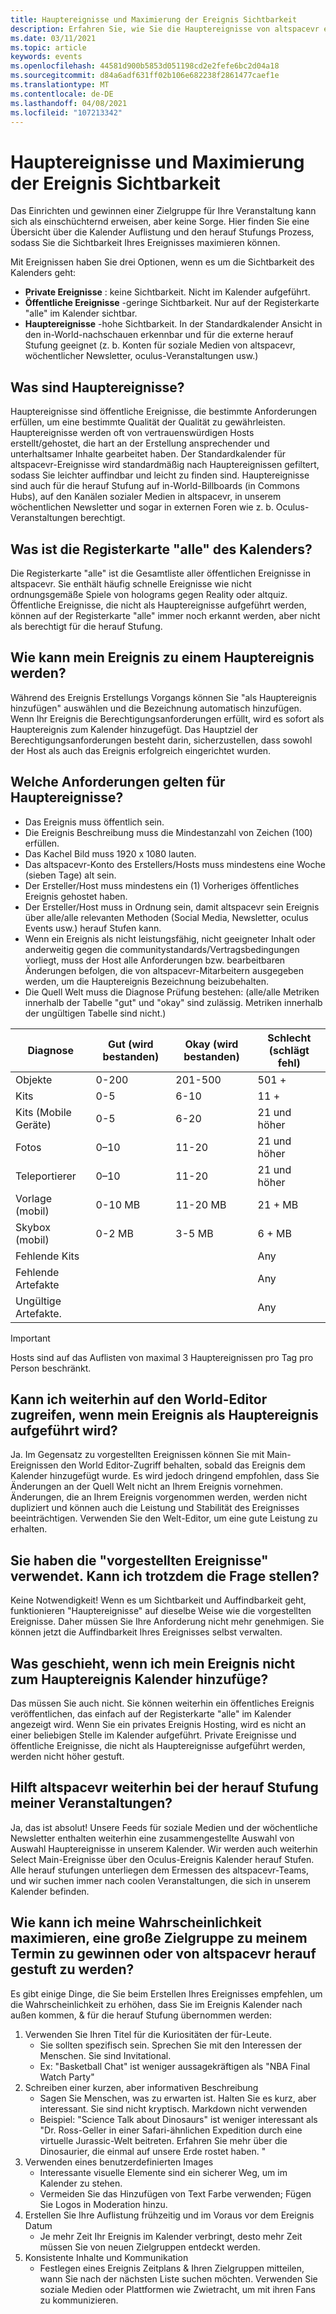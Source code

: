 ```yaml
---
title: Hauptereignisse und Maximierung der Ereignis Sichtbarkeit
description: Erfahren Sie, wie Sie die Hauptereignisse von altspacevr erstellen und konfigurieren und gleichzeitig ihre Sichtbarkeit maximieren.
ms.date: 03/11/2021
ms.topic: article
keywords: events
ms.openlocfilehash: 44581d900b5853d051198cd2e2fefe6bc2d04a18
ms.sourcegitcommit: d84a6adf631ff02b106e682238f2861477caef1e
ms.translationtype: MT
ms.contentlocale: de-DE
ms.lasthandoff: 04/08/2021
ms.locfileid: "107213342"
---
```

# <a name="main-events-and-maximizing-event-visibility"></a>Hauptereignisse und Maximierung der Ereignis Sichtbarkeit

Das Einrichten und gewinnen einer Zielgruppe für Ihre Veranstaltung kann sich als einschüchternd erweisen, aber keine Sorge. Hier finden Sie eine Übersicht über die Kalender Auflistung und den herauf Stufungs Prozess, sodass Sie die Sichtbarkeit Ihres Ereignisses maximieren können.

Mit Ereignissen haben Sie drei Optionen, wenn es um die Sichtbarkeit des Kalenders geht:

* **Private Ereignisse** : keine Sichtbarkeit. Nicht im Kalender aufgeführt.
* **Öffentliche Ereignisse** -geringe Sichtbarkeit. Nur auf der Registerkarte "alle" im Kalender sichtbar.
* **Hauptereignisse** -hohe Sichtbarkeit. In der Standardkalender Ansicht in den in-World-nachschauen erkennbar und für die externe herauf Stufung geeignet (z. b. Konten für soziale Medien von altspacevr, wöchentlicher Newsletter, oculus-Veranstaltungen usw.)

## <a name="what-are-main-events"></a>Was sind Hauptereignisse?

Hauptereignisse sind öffentliche Ereignisse, die bestimmte Anforderungen erfüllen, um eine bestimmte Qualität der Qualität zu gewährleisten. Hauptereignisse werden oft von vertrauenswürdigen Hosts erstellt/gehostet, die hart an der Erstellung ansprechender und unterhaltsamer Inhalte gearbeitet haben. Der Standardkalender für altspacevr-Ereignisse wird standardmäßig nach Hauptereignissen gefiltert, sodass Sie leichter auffindbar und leicht zu finden sind. Hauptereignisse sind auch für die herauf Stufung auf in-World-Billboards (in Commons Hubs), auf den Kanälen sozialer Medien in altspacevr, in unserem wöchentlichen Newsletter und sogar in externen Foren wie z. b. Oculus-Veranstaltungen berechtigt.

## <a name="what-is-the-all-tab-of-the-calendar"></a>Was ist die Registerkarte "alle" des Kalenders?

Die Registerkarte "alle" ist die Gesamtliste aller öffentlichen Ereignisse in altspacevr. Sie enthält häufig schnelle Ereignisse wie nicht ordnungsgemäße Spiele von holograms gegen Reality oder altquiz. Öffentliche Ereignisse, die nicht als Hauptereignisse aufgeführt werden, können auf der Registerkarte "alle" immer noch erkannt werden, aber nicht als berechtigt für die herauf Stufung.

## <a name="how-can-my-event-become-a-main-event"></a>Wie kann mein Ereignis zu einem Hauptereignis werden?

Während des Ereignis Erstellungs Vorgangs können Sie "als Hauptereignis hinzufügen" auswählen und die Bezeichnung automatisch hinzufügen. Wenn Ihr Ereignis die Berechtigungsanforderungen erfüllt, wird es sofort als Hauptereignis zum Kalender hinzugefügt. Das Hauptziel der Berechtigungsanforderungen besteht darin, sicherzustellen, dass sowohl der Host als auch das Ereignis erfolgreich eingerichtet wurden.

## <a name="what-are-the-eligibility-requirements-for-main-events"></a>Welche Anforderungen gelten für Hauptereignisse?

* Das Ereignis muss öffentlich sein.
* Die Ereignis Beschreibung muss die Mindestanzahl von Zeichen (100) erfüllen.
* Das Kachel Bild muss 1920 x 1080 lauten.
* Das altspacevr-Konto des Erstellers/Hosts muss mindestens eine Woche (sieben Tage) alt sein.
* Der Ersteller/Host muss mindestens ein (1) Vorheriges öffentliches Ereignis gehostet haben.
* Der Ersteller/Host muss in Ordnung sein, damit altspacevr sein Ereignis über alle/alle relevanten Methoden (Social Media, Newsletter, oculus Events usw.) herauf Stufen kann.
* Wenn ein Ereignis als nicht leistungsfähig, nicht geeigneter Inhalt oder anderweitig gegen die communitystandards/Vertragsbedingungen vorliegt, muss der Host alle Anforderungen bzw. bearbeitbaren Änderungen befolgen, die von altspacevr-Mitarbeitern ausgegeben werden, um die Hauptereignis Bezeichnung beizubehalten.
* Die Quell Welt muss die Diagnose Prüfung bestehen: (alle/alle Metriken innerhalb der Tabelle "gut" und "okay" sind zulässig. Metriken innerhalb der ungültigen Tabelle sind nicht.)

| Diagnose | Gut (wird bestanden) | Okay (wird bestanden) | Schlecht (schlägt fehl) |
|---|---|---|---|
| Objekte | 0-200 | 201-500 | 501 + |
| Kits | 0-5 | 6-10 | 11 + |
| Kits (Mobile Geräte) | 0-5 | 6-20 | 21 und höher |
| Fotos | 0–10 | 11-20 | 21 und höher |
| Teleportierer | 0–10 | 11-20 | 21 und höher |
| Vorlage (mobil) | 0-10 MB | 11-20 MB | 21 + MB |
| Skybox (mobil) | 0-2 MB | 3-5 MB | 6 + MB |
| Fehlende Kits |  |  | Any |
| Fehlende Artefakte |  |  | Any |
| Ungültige Artefakte. |  |  | Any |

> [!IMPORTANT]
> Hosts sind auf das Auflisten von maximal 3 Hauptereignissen pro Tag pro Person beschränkt.  

## <a name="will-i-still-have-access-to-the-world-editor-if-my-event-is-listed-as-a-main-event"></a>Kann ich weiterhin auf den World-Editor zugreifen, wenn mein Ereignis als Hauptereignis aufgeführt wird?

Ja. Im Gegensatz zu vorgestellten Ereignissen können Sie mit Main-Ereignissen den World Editor-Zugriff behalten, sobald das Ereignis dem Kalender hinzugefügt wurde. Es wird jedoch dringend empfohlen, dass Sie Änderungen an der Quell Welt nicht an Ihrem Ereignis vornehmen. Änderungen, die an Ihrem Ereignis vorgenommen werden, werden nicht dupliziert und können auch die Leistung und Stabilität des Ereignisses beeinträchtigen. Verwenden Sie den Welt-Editor, um eine gute Leistung zu erhalten.

## <a name="you-used-to-have-featured-events-can-i-still-request-to-be-featured"></a>Sie haben die "vorgestellten Ereignisse" verwendet. Kann ich trotzdem die Frage stellen?

Keine Notwendigkeit! Wenn es um Sichtbarkeit und Auffindbarkeit geht, funktionieren "Hauptereignisse" auf dieselbe Weise wie die vorgestellten Ereignisse. Daher müssen Sie Ihre Anforderung nicht mehr genehmigen. Sie können jetzt die Auffindbarkeit Ihres Ereignisses selbst verwalten.

## <a name="what-if-i-dont-want-to-add-my-event-to-the-main-events-calendar"></a>Was geschieht, wenn ich mein Ereignis nicht zum Hauptereignis Kalender hinzufüge?

Das müssen Sie auch nicht. Sie können weiterhin ein öffentliches Ereignis veröffentlichen, das einfach auf der Registerkarte "alle" im Kalender angezeigt wird. Wenn Sie ein privates Ereignis Hosting, wird es nicht an einer beliebigen Stelle im Kalender aufgeführt. Private Ereignisse und öffentliche Ereignisse, die nicht als Hauptereignisse aufgeführt werden, werden nicht höher gestuft.

## <a name="will-altspacevr-still-help-promote-my-events"></a>Hilft altspacevr weiterhin bei der herauf Stufung meiner Veranstaltungen?

Ja, das ist absolut! Unsere Feeds für soziale Medien und der wöchentliche Newsletter enthalten weiterhin eine zusammengestellte Auswahl von Auswahl Hauptereignisse in unserem Kalender. Wir werden auch weiterhin Select Main-Ereignisse über den Oculus-Ereignis Kalender herauf Stufen. Alle herauf stufungen unterliegen dem Ermessen des altspacevr-Teams, und wir suchen immer nach coolen Veranstaltungen, die sich in unserem Kalender befinden.

## <a name="how-can-i-maximize-my-chances-of-attracting-a-large-audience-to-my-event-or-being-promoted-by-altspacevr"></a>Wie kann ich meine Wahrscheinlichkeit maximieren, eine große Zielgruppe zu meinem Termin zu gewinnen oder von altspacevr herauf gestuft zu werden?

Es gibt einige Dinge, die Sie beim Erstellen Ihres Ereignisses empfehlen, um die Wahrscheinlichkeit zu erhöhen, dass Sie im Ereignis Kalender nach außen kommen, & für die herauf Stufung übernommen werden:

1. Verwenden Sie Ihren Titel für die Kuriositäten der für-Leute.
    * Sie sollten spezifisch sein. Sprechen Sie mit den Interessen der Menschen. Sie sind Invitational.
    * Ex: "Basketball Chat" ist weniger aussagekräftigen als "NBA Final Watch Party"
2. Schreiben einer kurzen, aber informativen Beschreibung
    * Sagen Sie Menschen, was zu erwarten ist. Halten Sie es kurz, aber interessant. Sie sind nicht kryptisch. Markdown nicht verwenden
    * Beispiel: "Science Talk about Dinosaurs" ist weniger interessant als "Dr. Ross-Geller in einer Safari-ähnlichen Expedition durch eine virtuelle Jurassic-Welt beitreten. Erfahren Sie mehr über die Dinosaurier, die einmal auf unsere Erde rostet haben. "
3. Verwenden eines benutzerdefinierten Images
    * Interessante visuelle Elemente sind ein sicherer Weg, um im Kalender zu stehen.
    * Vermeiden Sie das Hinzufügen von Text Farbe verwenden; Fügen Sie Logos in Moderation hinzu.
4. Erstellen Sie Ihre Auflistung frühzeitig und im Voraus vor dem Ereignis Datum
    * Je mehr Zeit Ihr Ereignis im Kalender verbringt, desto mehr Zeit müssen Sie von neuen Zielgruppen entdeckt werden.
5. Konsistente Inhalte und Kommunikation
    * Festlegen eines Ereignis Zeitplans & Ihren Zielgruppen mitteilen, wann Sie nach der nächsten Liste suchen möchten. Verwenden Sie soziale Medien oder Plattformen wie Zwietracht, um mit ihren Fans zu kommunizieren.